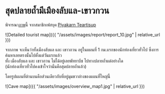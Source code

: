---
---

# สุดปลายถ้ำมีเมืองลับแล-เขาวกวน

พิจารณา[ภาพ](https://www.facebook.com/photo.php?fbid=10213767567557570&set=pcb.10213767552957205&type=3&theater)นี้ 
จากสมาชิกเฟสบุค [Piyakarn Teartisup](https://www.facebook.com/pupe.piyakarn)

![Detailed tourist map]({{ "/assets/images/report/report_10.jpg" | relative_url }})

จากภาพ จะเห็นว่าทั้งเมืองลับแล และ เขาวกวน อยู่ในแผนที่ 1 กม.แรกของนักท่องเที่ยวทั่วไป ซึ่งการค้นหาเลยตรงนั้นไปตั้งแต่วันแรกแล้ว  
ทั้ง เมืองลับแล และ เขาวกวน ไม่ได้อยู่เลยพัทยาบีช ไปทางปลายถ้ำแต่อย่างใด  
(นักท่องเที่ยวทั่วไปคงเข้าใจว่านั่นคือสุดปลายถ้ำแล้ว)

โดยรูปแผนที่ด้านบนคือส่วนเดียวกับที่อยู่มุมขวาล่างของแผนที่ใหญ่นี้

![Cave map]({{ "/assets/images/overview_map1.jpg" | relative_url }})